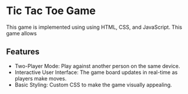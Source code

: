 # Tic Tac Toe Game
This game is implemented using using HTML, CSS, and JavaScript. This game allows 
## Features
- Two-Player Mode: Play against another person on the same device.
- Interactive User Interface: The game board updates in real-time as players make moves.
- Basic Styling: Custom CSS to make the game visually appealing.
